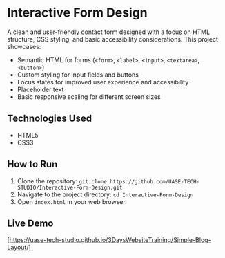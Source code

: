 # Interactive Form Design

A clean and user-friendly contact form designed with a focus on HTML structure, CSS styling, and basic accessibility considerations. This project showcases:

- Semantic HTML for forms (`<form>`, `<label>`, `<input>`, `<textarea>`, `<button>`)
- Custom styling for input fields and buttons
- Focus states for improved user experience and accessibility
- Placeholder text
- Basic responsive scaling for different screen sizes

## Technologies Used

- HTML5
- CSS3

## How to Run

1. Clone the repository: `git clone https://github.com/UASE-TECH-STUDIO/Interactive-Form-Design.git`
2. Navigate to the project directory: `cd Interactive-Form-Design`
3. Open `index.html` in your web browser.

## Live Demo

[https://uase-tech-studio.github.io/3DaysWebsiteTraining/Simple-Blog-Layout/]

